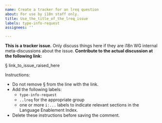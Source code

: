 ```yaml
---
name: Create a tracker for an lreq question
about: For use by i18n staff only.
title: Use_the_title_of_the_lreq_issue
labels: type-info-request
assignees: ''

---
```


**This is a tracker issue.** Only discuss things here if they are i18n WG internal meta-discussions about the issue. **Contribute to the actual discussion at the following link:**


§ link_to_issue_raised_here


Instructions:
- Do not remove § from the line with the link.
- Add the following labels:
  - `type-info-request`
  - `..lreq` for the appropriate group
  - one or more `i:...` labels to indicate relevant sections in the Language Enablement Index.
- Delete these instructions before saving the comment.
